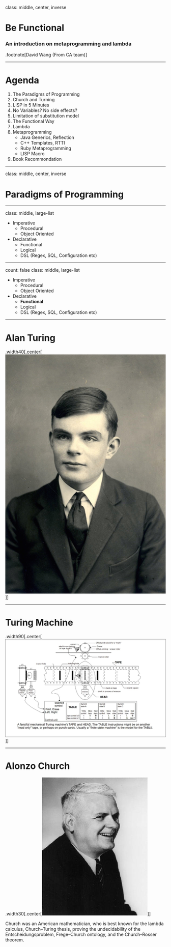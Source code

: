 class: middle, center, inverse

# Be Functional

### An introduction on metaprogramming and lambda

.footnote[David Wang (From CA team)]

---
# Agenda

1. The Paradigms of Programming
2. Church and Turning
3. LISP in 5 Minutes
4. No Variables? No side effects?
5. Limitation of substitution model
6. The Functional Way
7. Lambda
8. Metaprogramming
    - Java Generics, Reflection
    - C++ Templates, RTTI
    - Ruby Metaprogramming
    - LISP Macro
9. Book Recommondation

---
class: middle, center, inverse

# Paradigms of Programming

---
class: middle, large-list

- Imperative
    - Procedural
    - Object Oriented
- Declarative
    - Functional
    - Logical
    - DSL (Regex, SQL, Configuration etc)

---
count: false
class: middle, large-list

- Imperative
    - Procedural
    - Object Oriented
- Declarative
    -  **Functional**
    - Logical
    - DSL (Regex, SQL, Configuration etc)

---
# Alan Turing
.width40[.center[![Turing](image/turing.jpg)]]

---
# Turing Machine
.width90[.center[![Machine](image/turing_machine.jpg)]]

---
# Alonzo Church
.width30[.center[![Church](image/church.jpg)]]

Church was an American mathematician, who is best known for the lambda calculus, Church–Turing thesis, proving the undecidability of the Entscheidungsproblem, Frege–Church ontology, and the Church–Rosser theorem.
